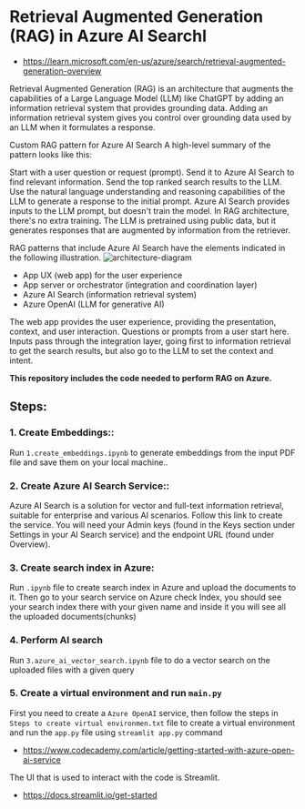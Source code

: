 # **Retrieval Augmented Generation (RAG) in Azure AI SearchI**
- https://learn.microsoft.com/en-us/azure/search/retrieval-augmented-generation-overview
  
Retrieval Augmented Generation (RAG) is an architecture that augments the capabilities of a Large Language Model (LLM) like ChatGPT by adding an information retrieval system that provides grounding data. Adding an information retrieval system gives you control over grounding data used by an LLM when it formulates a response.

Custom RAG pattern for Azure AI Search
A high-level summary of the pattern looks like this:

Start with a user question or request (prompt).
Send it to Azure AI Search to find relevant information.
Send the top ranked search results to the LLM.
Use the natural language understanding and reasoning capabilities of the LLM to generate a response to the initial prompt.
Azure AI Search provides inputs to the LLM prompt, but doesn't train the model. In RAG architecture, there's no extra training. The LLM is pretrained using public data, but it generates responses that are augmented by information from the retriever.

RAG patterns that include Azure AI Search have the elements indicated in the following illustration.
![architecture-diagram](https://github.com/BehnamBarabadi/RAG-with-Azure-OpenAI/assets/59636426/9bc99705-296d-43df-bea0-156504315d39)

- App UX (web app) for the user experience
- App server or orchestrator (integration and coordination layer)
- Azure AI Search (information retrieval system)
- Azure OpenAI (LLM for generative AI)

The web app provides the user experience, providing the presentation, context, and user interaction. Questions or prompts from a user start here. Inputs pass through the integration layer, going first to information retrieval to get the search results, but also go to the LLM to set the context and intent.


**This repository includes the code needed to perform RAG on Azure.**

## **Steps:**
### 1. Create Embeddings::
   Run `1.create_embeddings.ipynb` to generate embeddings from the input PDF file and save them on your local machine..
### 2. Create Azure AI Search Service::
   Azure AI Search is a solution for vector and full-text information retrieval, suitable for enterprise and various AI scenarios. Follow this link to create the service. You will need your Admin keys (found in the Keys section under Settings in your AI Search service) and the endpoint URL (found under Overview).
### 3. Create search index in Azure:
   Run `.ipynb` file to create search index in Azure and upload the documents to it. Then go to your search service on Azure check Index, you should see your search index there with your given name    and inside it you will see all the uploaded documents(chunks)
### 4. Perform AI search
   Run `3.azure_ai_vector_search.ipynb` file to do a vector search on the uploaded files with a given query
   
### 5. Create a virtual environment and run `main.py`
   First you need to create a `Azure OpenAI` service, then follow the steps in `Steps to create virtual environmen.txt` file to create a virtual environment and run the `app.py` file using `streamlit app.py` command
   - https://www.codecademy.com/article/getting-started-with-azure-open-ai-service
     
  The UI that is used to interact with the code is Streamlit.
  - https://docs.streamlit.io/get-started

